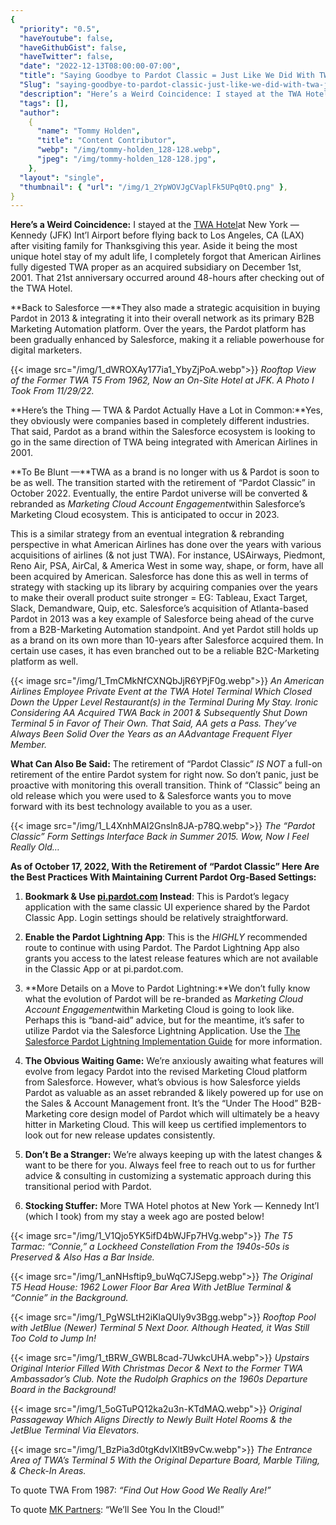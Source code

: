```yaml
---
{
  "priority": "0.5",
  "haveYoutube": false,
  "haveGithubGist": false,
  "haveTwitter": false,
  "date": "2022-12-13T08:00:00-07:00",
  "title": "Saying Goodbye to Pardot Classic = Just Like We Did With TWA Just Over 21 Years-Ago…",
  "Slug": "saying-goodbye-to-pardot-classic-just-like-we-did-with-twa-just-over-21-years-ago",
  "description": "Here’s a Weird Coincidence: I stayed at the TWA Hotel at New York — Kennedy (JFK) Int’l Airport before flying back to Los Angeles, CA…",
  "tags": [],
  "author":
    {
      "name": "Tommy Holden",
      "title": "Content Contributor",
      "webp": "/img/tommy-holden_128-128.webp",
      "jpeg": "/img/tommy-holden_128-128.jpg",
    },
  "layout": "single",
  "thumbnail": { "url": "/img/1_2YpWOVJgCVaplFk5UPq0tQ.png" },
}
---
```


**Here’s a Weird Coincidence:** I stayed at the [TWA Hotel](https://www.twahotel.com/)at New York — Kennedy (JFK) Int’l Airport before flying back to Los Angeles, CA (LAX) after visiting family for Thanksgiving this year. Aside it being the most unique hotel stay of my adult life, I completely forgot that American Airlines fully digested TWA proper as an acquired subsidiary on December 1st, 2001. That 21st anniversary occurred around 48-hours after checking out of the TWA Hotel.

**Back to Salesforce —**They also made a strategic acquisition in buying Pardot in 2013 & integrating it into their overall network as its primary B2B Marketing Automation platform. Over the years, the Pardot platform has been gradually enhanced by Salesforce, making it a reliable powerhouse for digital marketers.

{{< image src="/img/1_dWROXAy177ia1_YbyZjPoA.webp">}}
_Rooftop View of the Former TWA T5 From 1962, Now an On-Site Hotel at JFK. A Photo I Took From 11/29/22._

**Here’s the Thing — TWA & Pardot Actually Have a Lot in Common:**Yes, they obviously were companies based in completely different industries. That said, Pardot as a brand within the Salesforce ecosystem is looking to go in the same direction of TWA being integrated with American Airlines in 2001.

**To Be Blunt —**TWA as a brand is no longer with us & Pardot is soon to be as well. The transition started with the retirement of “Pardot Classic” in October 2022. Eventually, the entire Pardot universe will be converted & rebranded as *Marketing Cloud Account Engagement*within Salesforce’s Marketing Cloud ecosystem. This is anticipated to occur in 2023.

This is a similar strategy from an eventual integration & rebranding perspective in what American Airlines has done over the years with various acquisitions of airlines (& not just TWA). For instance, USAirways, Piedmont, Reno Air, PSA, AirCal, & America West in some way, shape, or form, have all been acquired by American. Salesforce has done this as well in terms of strategy with stacking up its library by acquiring companies over the years to make their overall product suite stronger = EG: Tableau, Exact Target, Slack, Demandware, Quip, etc. Salesforce’s acquisition of Atlanta-based Pardot in 2013 was a key example of Salesforce being ahead of the curve from a B2B-Marketing Automation standpoint. And yet Pardot still holds up as a brand on its own more than 10-years after Salesforce acquired them. In certain use cases, it has even branched out to be a reliable B2C-Marketing platform as well.

{{< image src="/img/1_TmCMkNfCXNQbJjR6YPjF0g.webp">}}
_An American Airlines Employee Private Event at the TWA Hotel Terminal Which Closed Down the Upper Level Restaurant(s) in the Terminal During My Stay. Ironic Considering AA Acquired TWA Back in 2001 & Subsequently Shut Down Terminal 5 in Favor of Their Own. That Said, AA gets a Pass. They’ve Always Been Solid Over the Years as an AAdvantage Frequent Flyer Member._

**What Can Also Be Said:** The retirement of “Pardot Classic” _IS NOT_ a full-on retirement of the entire Pardot system for right now. So don’t panic, just be proactive with monitoring this overall transition. Think of “Classic” being an old release which you were used to & Salesforce wants you to move forward with its best technology available to you as a user.

{{< image src="/img/1_L4XnhMAI2Gnsln8JA-p78Q.webp">}}
_The “Pardot Classic” Form Settings Interface Back in Summer 2015. Wow, Now I Feel Really Old…_

**As of October 17, 2022, With the Retirement of “Pardot Classic” Here Are the Best Practices With Maintaining Current Pardot Org-Based Settings:**

1. **Bookmark & Use [pi.pardot.com](http://pi.pardot.com/) Instead**: This is Pardot’s legacy application with the same classic UI experience shared by the Pardot Classic App. Login settings should be relatively straightforward.

1. **Enable the Pardot Lightning App**: This is the _HIGHLY_ recommended route to continue with using Pardot. The Pardot Lightning App also grants you access to the latest release features which are not available in the Classic App or at pi.pardot.com.

1. **More Details on a Move to Pardot Lightning:**We don’t fully know what the evolution of Pardot will be re-branded as *Marketing Cloud Account Engagement*within Marketing Cloud is going to look like. Perhaps this is “band-aid” advice, but for the meantime, it’s safer to utilize Pardot via the Salesforce Lightning Application. Use the [The Salesforce Pardot Lightning Implementation Guide](https://resources.docs.salesforce.com/latest/latest/en-us/sfdc/pdf/pardot_lightning_app_implementation_guide.pdf) for more information.

1. **The Obvious Waiting Game:** We’re anxiously awaiting what features will evolve from legacy Pardot into the revised Marketing Cloud platform from Salesforce. However, what’s obvious is how Salesforce yields Pardot as valuable as an asset rebranded & likely powered up for use on the Sales & Account Management front. It’s the “Under The Hood” B2B-Marketing core design model of Pardot which will ultimately be a heavy hitter in Marketing Cloud. This will keep us certified implementors to look out for new release updates consistently.

1. **Don’t Be a Stranger:** We’re always keeping up with the latest changes & want to be there for you. Always feel free to reach out to us for further advice & consulting in customizing a systematic approach during this transitional period with Pardot.

1. **Stocking Stuffer:** More TWA Hotel photos at New York — Kennedy Int’l (which I took) from my stay a week ago are posted below!

{{< image src="/img/1_V1Qjo5YK5ifD4bWJFp7HVg.webp">}}
_The T5 Tarmac: “Connie,” a Lockheed Constellation From the 1940s-50s is Preserved & Also Has a Bar Inside._

{{< image src="/img/1_anNHsftip9_buWqC7JSepg.webp">}}
_The Original T5 Head House: 1962 Lower Floor Bar Area With JetBlue Terminal & “Connie” in the Background._

{{< image src="/img/1_PgWSLtH2iKlaQUly9v3Bgg.webp">}}
_Rooftop Pool with JetBlue (Newer) Terminal 5 Next Door. Although Heated, it Was Still Too Cold to Jump In!_

{{< image src="/img/1_tBRW_GWBL8cad-7UwkcUHA.webp">}}
_Upstairs Original Interior Filled With Christmas Decor & Next to the Former TWA Ambassador’s Club. Note the Rudolph Graphics on the 1960s Departure Board in the Background!_

{{< image src="/img/1_5oGTuPQ12ka2u3n-KTdMAQ.webp">}}
_Original Passageway Which Aligns Directly to Newly Built Hotel Rooms & the JetBlue Terminal Via Elevators._

{{< image src="/img/1_BzPia3d0tgKdvIXltB9vCw.webp">}}
_The Entrance Area of TWA’s Terminal 5 With the Original Departure Board, Marble Tiling, & Check-In Areas._

To quote TWA From 1987: _“Find Out How Good We Really Are!”_

To quote [MK Partners](https://appexchange.salesforce.com/appxConsultingListingDetail?listingId=a0N30000001gF9jEAE): “We’ll See You In the Cloud!”
